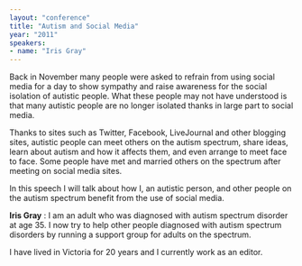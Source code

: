 ```yaml
---
layout: "conference"
title: "Autism and Social Media"
year: "2011"
speakers:
- name: "Iris Gray"
---
```



Back in November many people were asked to refrain from using social media for
a day to show sympathy and raise awareness for the social isolation of
autistic people. What these people may not have understood is that many
autistic people are no longer isolated thanks in large part to social media.

Thanks to sites such as Twitter, Facebook, LiveJournal and other blogging
sites, autistic people can meet others on the autism spectrum, share ideas,
learn about autism and how it affects them, and even arrange to meet face to
face. Some people have met and married others on the spectrum after meeting on
social media sites.

In this speech I will talk about how I, an autistic person, and other people
on the autism spectrum benefit from the use of social media.

**Iris Gray** : I am an adult who was diagnosed with autism spectrum disorder
at age 35. I now try to help other people diagnosed with autism spectrum
disorders by running a support group for adults on the spectrum.

I have lived in Victoria for 20 years and I currently work as an editor.


[//]: # (Retrieved from https://web.archive.org/web/20210413201442/https://www.ideawave.ca/2011-conference/autism-and-social-media)
